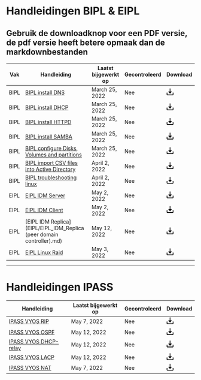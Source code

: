 # Handleidingen BIPL & EIPL

## Gebruik de downloadknop voor een PDF versie, de pdf versie heeft betere opmaak dan de markdownbestanden


| **Vak** | **Handleiding** | **Laatst bijgewerkt op** | **Gecontroleerd** | Download |
|---|---|---|---|---|
| BIPL | [BIPL install DNS](BIPL/BIPL_DNS.md) | March 25, 2022 | Nee | <a href="pdf\BIPL_DNS.pdf">  <img alt="Download" src="assets\download.png" width="20">  |
| BIPL | [BIPL install DHCP](BIPL/BIPL_DHCP.md) | March 25, 2022  | Nee | <a href="pdf\BIPL_DHCP.pdf">  <img alt="Download" src="assets\download.png" width="20">  |
| BIPL | [BIPL install HTTPD](BIPL/BIPL_HTTPD) | March 25, 2022  | Nee | <a href="pdf\BIPL_HTTPD.pdf">  <img alt="Download" src="assets\download.png" width="20">  |
| BIPL | [BIPL install SAMBA](BIPL/BIPL_SAMBA) | March 25, 2022 | Nee | <a href="pdf\BIPL_SAMBA.pdf">  <img alt="Download" src="assets\download.png" width="20">  |
| BIPL | [BIPL configure Disks, Volumes and partitions](BIPL/BIPL_Disks.md) | March 25, 2022 | Nee | <a href="pdf\BIPL_Disks.pdf">  <img alt="Download" src="assets\download.png" width="20">  |
| BIPL | [BIPL import CSV files into Active Directory](BIPL/BIPL_CSV2AD.md) | April 2, 2022 | Nee | <a href="pdf\BIPL_CSV2AD.pdf">  <img alt="Download" src="assets\download.png" width="20">  |
| BIPL | [BIPL troubleshooting linux](BIPL/BIPL_Troubleshooting.md) | April 2, 2022 | Nee | <a href="pdf\BIPL_Troubleshooting.pdf">  <img alt="Download" src="assets\download.png" width="20">  |
| EIPL | [EIPL IDM Server](EIPL/EIPL_IDM_Server.md) | May 2, 2022 | Nee | <a href="pdf\EIPL_IDM_Server.pdf">  <img alt="Download" src="assets\download.png" width="20">  |
| EIPL | [EIPL IDM Client](EIPL/EIPL_IDM_Client.md) | May 2, 2022 | Nee | <a href="pdf\EIPL_IDM_Client.pdf">  <img alt="Download" src="assets\download.png" width="20">  |
| EIPL | [EIPL IDM Replica](EIPL/EIPL_IDM_Replica (peer domain controller).md) | May 12, 2022 | Nee | <a href="pdf\EIPL_IDM_Replica (peer domain controller).pdf">  <img alt="Download" src="assets\download.png" width="20">  |
| EIPL | [EIPL Linux Raid](EIPL/EIPL_Linux_Raid.md) | May 3, 2022 | Nee | <a href="pdf\EIPL_Linux_Raid.pdf">  <img alt="Download" src="assets\download.png" width="20">  |




---
# Handleidingen IPASS
	
| **Handleiding** | **Laatst bijgewerkt op** | **Gecontroleerd** | Download |
|---|---|---|---|
| [IPASS VYOS RIP](IPASS/IPASS_VYOS_RIP.md) | May 7, 2022 | Nee | <a href="pdf\IPASS_VYOS_RIP.pdf">  <img alt="Download" src="assets\download.png" width="20">  |
| [IPASS VYOS OSPF](IPASS/IPASS_VYOS_OSPF.md) | May 12, 2022 | Nee | <a href="pdf\IPASS_VYOS_OSPF.pdf">  <img alt="Download" src="assets\download.png" width="20">  |
| [IPASS VYOS DHCP-relay](IPASS/IPASS_VYOS_DHCP-relay.md) | May 12, 2022 | Nee | <a href="pdf\IPASS_VYOS_DHCP-relay.pdf">  <img alt="Download" src="assets\download.png" width="20">  |
| [IPASS VYOS LACP](IPASS/IPASS_VYOS_LACP.md) | May 12, 2022 | Nee | <a href="pdf\IPASS_VYOS_LACP.pdf">  <img alt="Download" src="assets\download.png" width="20">  |
| [IPASS VYOS NAT](IPASS/IPASS_VYOS_NAT.md) | May 7, 2022 | Nee | <a href="pdf\IPASS_VYOS_NAT.pdf">  <img alt="Download" src="assets\download.png" width="20">  |